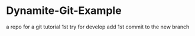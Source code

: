 # Dynamite-Git-Example
a repo for a git tutorial
1st try for develop
add 1st commit to the new branch
